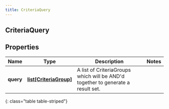 ```yaml
---
title: CriteriaQuery
---
```

## CriteriaQuery

## Properties

|Name | Type | Description | Notes|
|------------ | ------------- | ------------- | -------------|
| **query** | [**list[CriteriaGroup]**](CriteriaGroup.html) | A list of CriteriaGroups which will be AND&#39;d together to generate a result set. | |
{: class="table table-striped"}


